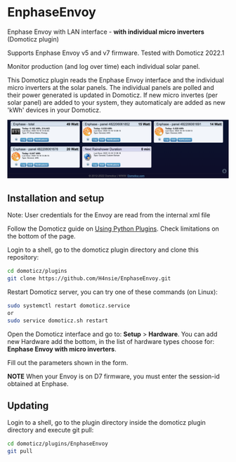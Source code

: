 # EnphaseEnvoy
Enphase Envoy with LAN interface - **with individual micro inverters** (Domoticz plugin)

Supports Enphase Envoy v5 and v7 firmware.
Tested with Domoticz 2022.1

Monitor production (and log over time) each individual solar panel.

This Domoticz plugin reads the Enphase Envoy interface and the individual micro inverters at the solar panels. The individual panels are polled and their power generated is updated in Domoticz. If new micro invertes (per solar panel) are added to your system, they automaticaly are added as new 'kWh' devices in your Domoticz.

![alt text](https://github.com/H4nsie/EnphaseEnvoy/blob/main/images/sample_screenshot.png?raw=true)


Installation and setup
----------------------
Note: User credentials for the Envoy are read from the internal xml file

Follow the Domoticz guide on [Using Python Plugins](https://www.domoticz.com/wiki/Using_Python_plugins). Check limitations on the bottom of the page.

Login to a shell, go to the domoticz plugin directory and clone this repository:
```bash
cd domoticz/plugins
git clone https://github.com/H4nsie/EnphaseEnvoy.git
```

Restart Domoticz server, you can try one of these commands (on Linux):
```bash
sudo systemctl restart domoticz.service
or
sudo service domoticz.sh restart
```

Open the Domoticz interface and go to: **Setup** > **Hardware**. You can add new Hardware add the bottom, in the list of hardware types choose for: **Enphase Envoy with micro inverters**.

Fill out the parameters shown in the form. 

**NOTE** When your Envoy is on D7 firmware, you must enter the session-id obtained at Enphase.

Updating
--------
Login to a shell, go to the plugin directory inside the domoticz plugin directory and execute git pull:
```bash
cd domoticz/plugins/EnphaseEnvoy
git pull
```
